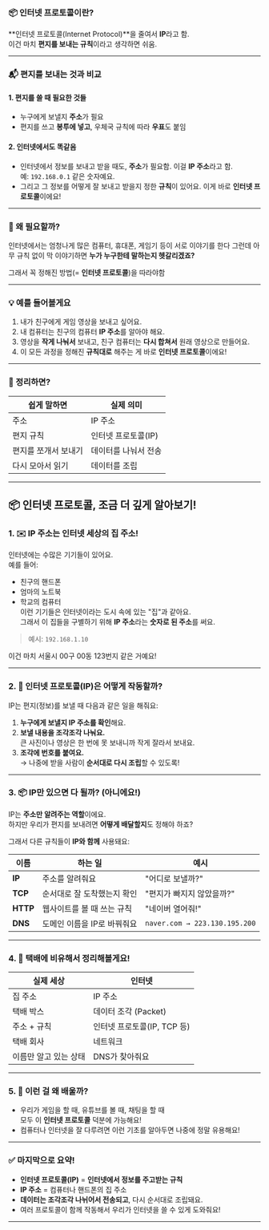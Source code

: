 
### 📦 인터넷 프로토콜이란?

**인터넷 프로토콜(Internet Protocol)**을 줄여서 **IP**라고 함.  
이건 마치 **편지를 보내는 규칙**이라고 생각하면 쉬움.

---

### 📬 편지를 보내는 것과 비교

#### 1. 편지를 쓸 때 필요한 것들
- 누구에게 보낼지 **주소**가 필요
- 편지를 쓰고 **봉투에 넣고**, 우체국 규칙에 따라 **우표**도 붙임

#### 2. 인터넷에서도 똑같음
- 인터넷에서 정보를 보내고 받을 때도, **주소**가 필요함. 이걸 **IP 주소**라고 함.  
  예: `192.168.0.1` 같은 숫자예요.
- 그리고 그 정보를 어떻게 잘 보내고 받을지 정한 **규칙**이 있어요. 이게 바로 **인터넷 프로토콜**이에요!

---

### 📡 왜 필요할까?

인터넷에서는 엄청나게 많은 컴퓨터, 휴대폰, 게임기 등이 서로 이야기를 한다
그런데 아무 규칙 없이 막 이야기하면 **누가 누구한테 말하는지 헷갈리겠죠?**

그래서 꼭 정해진 방법(= **인터넷 프로토콜**)을 따라야함

---

### 💡 예를 들어볼게요

1. 내가 친구에게 게임 영상을 보내고 싶어요.
2. 내 컴퓨터는 친구의 컴퓨터 **IP 주소**를 알아야 해요.
3. 영상을 **작게 나눠서** 보내고, 친구 컴퓨터는 **다시 합쳐서** 원래 영상으로 만들어요.
4. 이 모든 과정을 정해진 **규칙대로** 해주는 게 바로 **인터넷 프로토콜**이에요!

---

### 🧠 정리하면?

| 쉽게 말하면 | 실제 의미 |
|-------------|------------|
| 주소 | IP 주소 |
| 편지 규칙 | 인터넷 프로토콜(IP) |
| 편지를 쪼개서 보내기 | 데이터를 나눠서 전송 |
| 다시 모아서 읽기 | 데이터를 조립 |

---

## 📦 인터넷 프로토콜, 조금 더 깊게 알아보기!

### 1. ✉️ IP 주소는 인터넷 세상의 집 주소!

인터넷에는 수많은 기기들이 있어요.  
예를 들어:
- 친구의 핸드폰  
- 엄마의 노트북  
- 학교의 컴퓨터  
이런 기기들은 인터넷이라는 도시 속에 있는 "집"과 같아요.  
그래서 이 집들을 구별하기 위해 **IP 주소**라는 **숫자로 된 주소**를 써요.

> 예시: `192.168.1.10`

이건 마치 서울시 00구 00동 123번지 같은 거예요!

---

### 2. 📮 인터넷 프로토콜(IP)은 어떻게 작동할까?

IP는 편지(정보)를 보낼 때 다음과 같은 일을 해줘요:

1. **누구에게 보낼지 IP 주소를 확인**해요.  
2. **보낼 내용을 조각조각 나눠요.**  
   큰 사진이나 영상은 한 번에 못 보내니까 작게 잘라서 보내요.  
3. **조각에 번호를 붙여요.**  
   → 나중에 받을 사람이 **순서대로 다시 조립**할 수 있도록!

---

### 3. 📦 IP만 있으면 다 될까? (아니에요!)

IP는 **주소만 알려주는 역할**이에요.  
하지만 우리가 편지를 보내려면 **어떻게 배달할지**도 정해야 하죠?

그래서 다른 규칙들이 **IP와 함께** 사용돼요:

| 이름 | 하는 일 | 예시 |
|------|---------|------|
| **IP** | 주소를 알려줘요 | "어디로 보낼까?" |
| **TCP** | 순서대로 잘 도착했는지 확인 | "편지가 빠지지 않았을까?" |
| **HTTP** | 웹사이트를 볼 때 쓰는 규칙 | "네이버 열어줘!" |
| **DNS** | 도메인 이름을 IP로 바꿔줘요 | `naver.com → 223.130.195.200` |

---

### 4. 🚗 택배에 비유해서 정리해볼게요!

| 실제 세상 | 인터넷 |
|------------|-----------|
| 집 주소 | IP 주소 |
| 택배 박스 | 데이터 조각 (Packet) |
| 주소 + 규칙 | 인터넷 프로토콜(IP, TCP 등) |
| 택배 회사 | 네트워크 |
| 이름만 알고 있는 상태 | DNS가 찾아줘요 |

---

### 5. 🧠 이런 걸 왜 배울까?

- 우리가 게임을 할 때, 유튜브를 볼 때, 채팅을 할 때  
  모두 이 **인터넷 프로토콜** 덕분에 가능해요!
- 컴퓨터나 인터넷을 잘 다루려면 이런 기초를 알아두면 나중에 정말 유용해요!

---

### ✅ 마지막으로 요약!

- **인터넷 프로토콜(IP)** = **인터넷에서 정보를 주고받는 규칙**
- **IP 주소** = 컴퓨터나 핸드폰의 집 주소
- **데이터는 조각조각 나뉘어서 전송되고**, 다시 순서대로 조립돼요.
- 여러 프로토콜이 함께 작동해서 우리가 인터넷을 쓸 수 있게 도와줘요!

---
